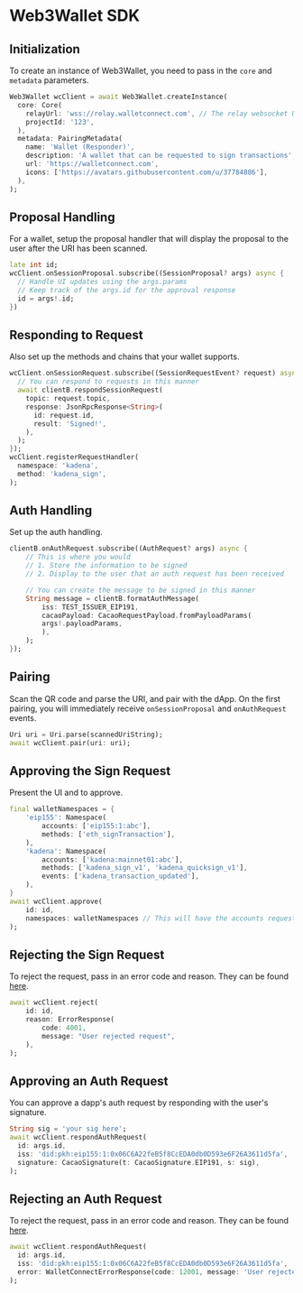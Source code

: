 # Web3Wallet SDK

## Initialization

To create an instance of Web3Wallet, you need to pass in the `core` and `metadata` parameters.

```dart
Web3Wallet wcClient = await Web3Wallet.createInstance(
  core: Core(
    relayUrl: 'wss://relay.walletconnect.com', // The relay websocket URL
    projectId: '123',
  ),
  metadata: PairingMetadata(
    name: 'Wallet (Responder)',
    description: 'A wallet that can be requested to sign transactions',
    url: 'https://walletconnect.com',
    icons: ['https://avatars.githubusercontent.com/u/37784886'],
  ),
);

```

## Proposal Handling

For a wallet, setup the proposal handler that will display the proposal to the user after the URI has been scanned.

```dart
late int id;
wcClient.onSessionProposal.subscribe((SessionProposal? args) async {
  // Handle UI updates using the args.params
  // Keep track of the args.id for the approval response
  id = args!.id;
})
```

## Responding to Request

Also set up the methods and chains that your wallet supports.

```dart
wcClient.onSessionRequest.subscribe((SessionRequestEvent? request) async {
  // You can respond to requests in this manner
  await clientB.respondSessionRequest(
    topic: request.topic,
    response: JsonRpcResponse<String>(
      id: request.id,
      result: 'Signed!',
    ),
  );
});
wcClient.registerRequestHandler(
  namespace: 'kadena',
  method: 'kadena_sign',
);
```

## Auth Handling

Set up the auth handling.

```dart
clientB.onAuthRequest.subscribe((AuthRequest? args) async {
    // This is where you would
    // 1. Store the information to be signed
    // 2. Display to the user that an auth request has been received

    // You can create the message to be signed in this manner
    String message = clientB.formatAuthMessage(
        iss: TEST_ISSUER_EIP191,
        cacaoPayload: CacaoRequestPayload.fromPayloadParams(
        args!.payloadParams,
        ),
    );
});
```

## Pairing

Scan the QR code and parse the URI, and pair with the dApp. On the first pairing, you will immediately receive `onSessionProposal` and `onAuthRequest` events.

```dart
Uri uri = Uri.parse(scannedUriString);
await wcClient.pair(uri: uri);
```

## Approving the Sign Request

Present the UI and to approve.

```dart
final walletNamespaces = {
    'eip155': Namespace(
        accounts: ['eip155:1:abc'],
        methods: ['eth_signTransaction'],
    ),
    'kadena': Namespace(
        accounts: ['kadena:mainnet01:abc'],
        methods: ['kadena_sign_v1', 'kadena_quicksign_v1'],
        events: ['kadena_transaction_updated'],
    ),
}
await wcClient.approve(
    id: id,
    namespaces: walletNamespaces // This will have the accounts requested in params
);
```

## Rejecting the Sign Request

To reject the request, pass in an error code and reason. They can be found [here](https://docs.walletconnect.com/2.0/specs/clients/sign/error-codes).

```dart
await wcClient.reject(
    id: id,
    reason: ErrorResponse(
        code: 4001,
        message: "User rejected request",
    ),
);
```

## Approving an Auth Request

You can approve a dapp's auth request by responding with the user's signature.

```dart
String sig = 'your sig here';
await wcClient.respondAuthRequest(
  id: args.id,
  iss: 'did:pkh:eip155:1:0x06C6A22feB5f8CcEDA0db0D593e6F26A3611d5fa',
  signature: CacaoSignature(t: CacaoSignature.EIP191, s: sig),
);
```

## Rejecting an Auth Request

To reject the request, pass in an error code and reason. They can be found [here](https://docs.walletconnect.com/2.0/specs/clients/sign/error-codes).

```dart
await wcClient.respondAuthRequest(
  id: args.id,
  iss: 'did:pkh:eip155:1:0x06C6A22feB5f8CcEDA0db0D593e6F26A3611d5fa',
  error: WalletConnectErrorResponse(code: 12001, message: 'User rejected the signature request'),
);
```
